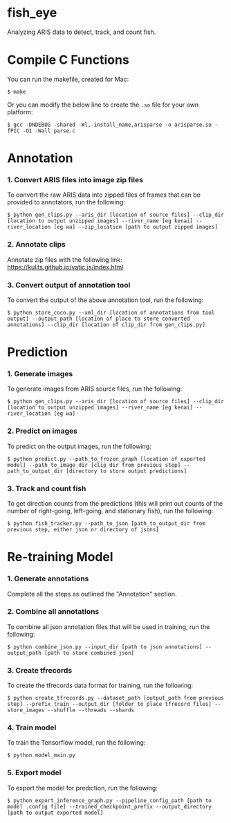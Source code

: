 # fish_eye
Analyzing ARIS data to detect, track, and count fish.


# Compile C Functions

You can run the makefile, created for Mac:
```
$ make
```

Or you can modify the below line to create the `.so` file for your own platform:
```
$ gcc -DNDEBUG -shared -Wl,-install_name,arisparse -o arisparse.so -fPIC -O1 -Wall parse.c
```



# Annotation

### 1. Convert ARIS files into image zip files

To convert the raw ARIS data into zipped files of frames that can be provided to annotators, run the following:
```
$ python gen_clips.py --aris_dir [location of source files] --clip_dir [location to output unzipped images] --river_name [eg kenai] --river_location [eg wa] --zip_location [path to output zipped images]
```

### 2. Annotate clips

Annotate zip files with the following link: https://kulits.github.io/vatic.js/index.html

### 3. Convert output of annotation tool

To convert the output of the above annotation tool, run the following:
```
$ python store_coco.py --xml_dir [location of annotations from tool output] --output_path [location of place to store converted annotations] --clip_dir [location of clip_dir from gen_clips.py]
```



# Prediction

### 1. Generate images

To generate images from ARIS source files, run the following:
```
$ python gen_clips.py --aris_dir [location of source files] --clip_dir [location to output unzipped images] --river_name [eg kenai] --river_location [eg wa]
```

### 2. Predict on images

To predict on the output images, run the following:
```
$ python predict.py --path_to_frozen_graph [location of exported model] --path_to_image_dir [clip_dir from previous step] --path_to_output_dir [directory to store output predictions]
```

### 3. Track and count fish

To get direction counts from the predictions (this will print out counts of the number of right-going, left-going, and stationary fish), run the following:
```
$ python fish_tracker.py --path_to_json [path_to_output_dir from previous step, either json or directory of jsons]
```



# Re-training Model

### 1. Generate annotations

Complete all the steps as outlined the "Annotation" section.

### 2. Combine all annotations

To combine all json annotation files that will be used in training, run the following:
```
$ python combine_json.py --input_dir [path to json annotations] --output_path [path to store combined json]
```

### 3. Create tfrecords

To create the tfrecords data format for training, run the following:
```
$ python create_tfrecords.py --dataset_path [output_path from previous step] --prefix_train --output_dir [folder to place tfrecord files] --store_images --shuffle --threads --shards
```

### 4. Train model

To train the Tensorflow model, run the following:
```
$ python model_main.py
```

### 5. Export model

To export the model for prediction, run the following:
```
$ python export_inference_graph.py --pipeline_config_path [path to model .config file] --trained_checkpoint_prefix --output_directory [path to output exported model]
```
